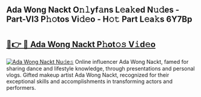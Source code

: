 ## Ada Wong Nackt O𝚗𝚕yf𝚊ns L𝚎a𝚔ed N𝚞𝚍es - Part-VI3 P𝚑𝚘tos Vi𝚍𝚎o - H𝚘𝚝 Part L𝚎a𝚔s 6Y7Bp

# <h2><a href="http://kfaa0o.oniu.top/?m=Ada+Wong+Nackt">🔗👉 🔴 Ada Wong Nackt P𝚑ot𝚘𝚜 V𝚒d𝚎o</a></h2>

[![Ada Wong Nackt Nu𝚍e𝚜](https://i.imgur.com/0qMVB7G.gif)](http://kfaa0o.oniu.top/?m=Ada+Wong+Nackt)
Online influencer Ada Wong Nackt, famed for sharing dance and lifestyle knowledge, through presentations and personal vlogs. Gifted makeup artist Ada Wong Nackt, recognized for their exceptional skills and accomplishments in transforming actors and performers.  

